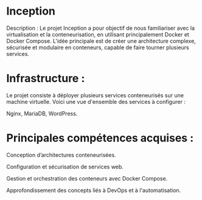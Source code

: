 # Inception

Description :
Le projet Inception a pour objectif de nous familiariser avec la virtualisation et la conteneurisation, en utilisant principalement Docker et Docker Compose. L'idée principale est de créer une architecture complexe, sécurisée et modulaire en conteneurs, capable de faire tourner plusieurs services.


# Infrastructure :
Le projet consiste à déployer plusieurs services conteneurisés sur une machine virtuelle. Voici une vue d'ensemble des services à configurer :

Nginx, MariaDB, WordPress.

# Principales compétences acquises :

Conception d’architectures conteneurisées.


Configuration et sécurisation de services web.


Gestion et orchestration des conteneurs avec Docker Compose.


Approfondissement des concepts liés à DevOps et à l'automatisation.

